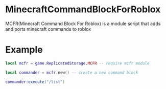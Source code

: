 # MinecraftCommandBlockForRoblox

MCFR(Minecraft Command Block For Roblox) is a module script that adds and ports minecraft commands to roblox

# Example

```lua
local mcfr = game.ReplicatedStorage.MCFR -- require mcfr module

local commander = mcfr.new() -- create a new command block

commander:execute("/list")
```
